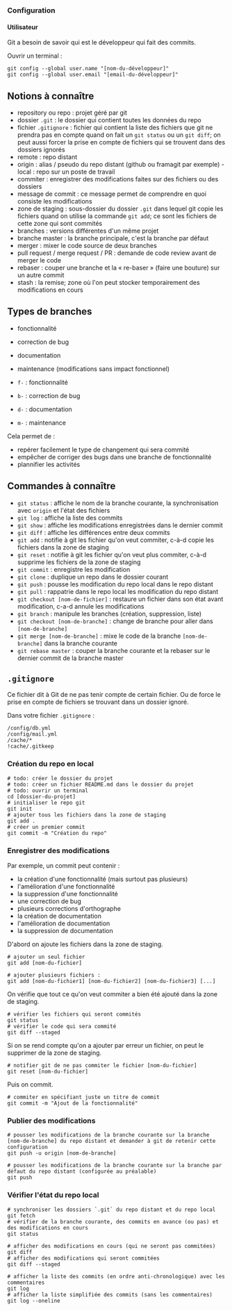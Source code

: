 ### Configuration

#### Utilisateur

Git a besoin de savoir qui est le développeur qui fait des commits.

Ouvrir un terminal :

    git config --global user.name "[nom-du-développeur]"
    git config --global user.email "[email-du-développeur]"

## Notions à connaître

- repository ou repo : projet géré par git
- dossier `.git` : le dossier qui contient toutes les données du repo
- fichier `.gitignore` : fichier qui contient la liste des fichiers que git ne prendra pas en compte quand on fait un `git status` ou un `git diff`; on peut aussi forcer la prise en compte de fichiers qui se trouvent dans des dossiers ignorés
- remote : repo distant
- origin : alias / pseudo du repo distant (github ou framagit par exemple) - local : repo sur un poste de travail
- commiter : enregistrer des modifications faites sur des fichiers ou des dossiers
- message de commit : ce message permet de comprendre en quoi consiste les modifications
- zone de staging : sous-dossier du dossier `.git` dans lequel git copie les fichiers quand on utilise la commande `git add`; ce sont les fichiers de cette zone qui sont commités
- branches : versions différentes d'un même projet
- branche master : la branche principale, c'est la branche par défaut
- merger : mixer le code source de deux branches
- pull request / merge request / PR : demande de code review avant de merger le code
- rebaser : couper une branche et la « re-baser » (faire une bouture) sur un autre commit
- stash : la remise; zone où l'on peut stocker temporairement des modifications en cours

## Types de branches

- fonctionnalité
- correction de bug
- documentation
- maintenance (modifications sans impact fonctionnel)

- `f-` : fonctionnalité
- `b-` : correction de bug
- `d-` : documentation
- `m-` : maintenance

Cela permet de :

- repérer facilement le type de changement qui sera commité
- empêcher de corriger des bugs dans une branche de fonctionnalité
- plannifier les activités

## Commandes à connaître

- `git status` : affiche le nom de la branche courante, la synchronisation avec `origin` et l'état des fichiers
- `git log` : affiche la liste des commits
- `git show` : affiche les modifications enregistrées dans le dernier commit
- `git diff` : affiche les différences entre deux commits
- `git add` : notifie à git les fichier qu'on veut commiter, c-à-d copie les fichiers dans la zone de staging
- `git reset` : notifie à git les fichier qu'on veut plus commiter, c-à-d supprime les fichiers de la zone de staging
- `git commit` : enregistre les modification
- `git clone` : duplique un repo dans le dossier courant
- `git push` : pousse les modification du repo local dans le repo distant
- `git pull` : rappatrie dans le repo local les modification du repo distant
- `git checkout [nom-de-fichier]` : restaure un fichier dans son état avant modification, c-a-d annule les modifications
- `git branch` : manipule les branches (création, suppression, liste)
- `git checkout [nom-de-branche]` : change de branche pour aller dans `[nom-de-branche]`
- `git merge [nom-de-branche]` : mixe le code de la branche `[nom-de-branche]` dans la branche courante
- `git rebase master` : couper la branche courante et la rebaser sur le dernier commit de la branche master


## `.gitignore`

Ce fichier dit à Git de ne pas tenir compte de certain fichier.
Ou de force le prise en compte de fichiers se trouvant dans un dossier ignoré.

Dans votre fichier `.gitignore` :

    /config/db.yml
    /config/mail.yml
    /cache/*
    !cache/.gitkeep

### Création du repo en local

    # todo: créer le dossier du projet
    # todo: créer un fichier README.md dans le dossier du projet
    # todo: ouvrir un terminal
    cd [dossier-du-projet]
    # initialiser le repo git
    git init
    # ajouter tous les fichiers dans la zone de staging
    git add .
    # créer un premier commit
    git commit -m "Création du repo"


### Enregistrer des modifications

Par exemple, un commit peut contenir :

- la création d'une fonctionnalité (mais surtout pas plusieurs)
- l'amélioration d'une fonctionnalité
- la suppression d'une fonctionnalité
- une correction de bug
- plusieurs corrections d'orthographe
- la création de documentation
- l'amélioration de documentation
- la suppression de documentation

D'abord on ajoute les fichiers dans la zone de staging.

    # ajouter un seul fichier
    git add [nom-du-fichier]

    # ajouter plusieurs fichiers :
    git add [nom-du-fichier1] [nom-du-fichier2] [nom-du-fichier3] [...]


On vérifie que tout ce qu'on veut commiter a bien été ajouté dans la zone de staging.

    # vérifier les fichiers qui seront commités
    git status
    # vérifier le code qui sera commité
    git diff --staged

Si on se rend compte qu'on a ajouter par erreur un fichier, on peut le supprimer de la zone de staging.

    # notifier git de ne pas commiter le fichier [nom-du-fichier]
    git reset [nom-du-fichier]

Puis on commit.

    # commiter en spécifiant juste un titre de commit
    git commit -m "Ajout de la fonctionnalité"

### Publier des modifications

    # pousser les modifications de la branche courante sur la branche [nom-de-branche] du repo distant et demander à git de retenir cette configuration
    git push -u origin [nom-de-branche]

    # pousser les modifications de la branche courante sur la branche par défaut du repo distant (configurée au préalable)
    git push

### Vérifier l'état du repo local

    # synchroniser les dossiers `.git` du repo distant et du repo local
    git fetch
    # vérifier de la branche courante, des commits en avance (ou pas) et des modifications en cours
    git status

    # afficher des modifications en cours (qui ne seront pas commitées)
    git diff
    # afficher des modifications qui seront commitées
    git diff --staged

    # afficher la liste des commits (en ordre anti-chronologique) avec les commentaires
    git log
    # afficher la liste simplifiée des commits (sans les commentaires)
    git log --oneline